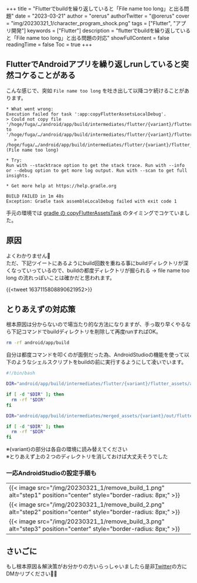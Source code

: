 +++
title = "Flutterでbuildを繰り返していると「File name too long」と出る問題"
date = "2023-03-21"
author = "orerus"
authorTwitter = "@orerus"
cover = "img/20230321_1/character_program_shock.png"
tags = ["Flutter", "アプリ開発"]
keywords = ["Flutter"]
description = "flutterでbuildを繰り返していると「File name too long」と出る問題の対応"
showFullContent = false
readingTime = false
Toc = true
+++

## FlutterでAndroidアプリを繰り返しrunしていると突然コケることがある

こんな感じで、突如 `File name too long` を吐き出して以降コケ続けることがあります。

```text
* What went wrong:
Execution failed for task ':app:copyFlutterAssetsLocalDebug'.
> Could not copy file '/hoge/fuga/…/android/app/build/intermediates/flutter/{variant}/flutter_assets/android/app/build/intermediates/merged_assets/{variant}/out/flutter_assets/android/app/build/intermediates/merged_assets/…/piyo' to '/hoge/fuga/…/android/app/build/intermediates/flutter/{variant}/flutter_assets/android/app/build/intermediates/merged_assets/{variant}/out/flutter_assets/android/app/build/intermediates/merged_assets/…/piyo'.
   > /hoge/fuga/…/android/app/build/intermediates/flutter/{variant}/flutter_assets/android/app/build/intermediates/merged_assets/{variant}/out/flutter_assets/android/app/build/intermediates/merged_assets/…/piyo (File name too long)

* Try:
Run with --stacktrace option to get the stack trace. Run with --info or --debug option to get more log output. Run with --scan to get full insights.

* Get more help at https://help.gradle.org

BUILD FAILED in 1m 48s
Exception: Gradle task assembleLocalDebug failed with exit code 1
```

手元の環境では [gradle の copyFlutterAssetsTask](https://chromium.googlesource.com/external/github.com/flutter/flutter/+/refs/tags/v1.12.10/packages/flutter_tools/gradle/flutter.gradle#652) のタイミングでコケていました。

## 原因

よくわかりません🙏  
ただ、下記ツイートにあるようにbuild回数を重ねる事にbuildディレクトリが深くなっていっているので、buildの都度ディレクトリが掘られる -> file name too long の流れっぽいことは確かだと思われます。

{{<tweet 1637115808890621952>}}

## とりあえずの対応策

根本原因は分からないので場当たり的な方法になりますが、手っ取り早くやるなら下記コマンドでbuildディレクトリを削除して再度runすればOK。

```bash
rm -rf android/app/build
```

自分は都度コマンドを叩くのが面倒だった為、AndroidStudioの機能を使って以下のようなシェルスクリプトをbuildの前に実行するようにして凌いでいます。  

```bash
#!/bin/bash

DIR="android/app/build/intermediates/flutter/{variant}/flutter_assets/android"

if [ -d "$DIR" ]; then
  rm -rf "$DIR"
fi

DIR="android/app/build/intermediates/merged_assets/{variant}/out/flutter_assets/android"

if [ -d "$DIR" ]; then
  rm -rf "$DIR"
fi
```

※{variant}の部分は各自の環境に読み替えてください  
※とりあえず上の２つのディレクトリを消しておけば大丈夫そうでした  

### 一応AndroidStudioの設定手順も

<table>
<tr>
<td>{{< image src="/img/20230321_1/remove_build_1.png" alt="step1" position="center" style="border-radius: 8px;" >}}</td>
</tr>
<tr>
<td>{{< image src="/img/20230321_1/remove_build_2.png" alt="step2" position="center" style="border-radius: 8px;" >}}</td>
</tr>
<tr>
<td>{{< image src="/img/20230321_1/remove_build_3.png" alt="step3" position="center" style="border-radius: 8px;" >}}</td>
</tr>
</table>

## さいごに

もし根本原因＆解決策がお分かりの方いらっしゃいましたら是非[Twitter](https://twitter.com/orerus/status/1637114770691346434?s=20)の方にDMかリプください🙇‍♂‍